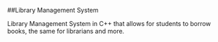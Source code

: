 ##Library Management System

Library Management System in C++ that allows for students to borrow books, the same for librarians and more.


